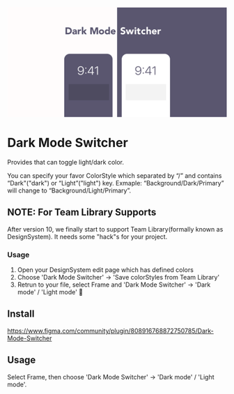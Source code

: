 <img src='/assets/eyecatch.png'>

# Dark Mode Switcher
Provides that can toggle light/dark color.

You can specify your favor ColorStyle which separated by “/” and contains “Dark"("dark") or “Light”("light") key.
Exmaple: “Background/Dark/Primary” will change to “Background/Light/Primary”.

## NOTE: For Team Library Supports
After version 10, we finally start to support Team Library(formally known as DesignSystem). It needs some "hack"s for your project.

### Usage
1. Open your DesignSystem edit page which has defined colors
2. Choose 'Dark Mode Switcher' → 'Save colorStyles from Team Library'
3. Retrun to your file, select Frame and 'Dark Mode Switcher' → 'Dark mode' / 'Light mode' :tada:

## Install
https://www.figma.com/community/plugin/808916768872750785/Dark-Mode-Switcher

## Usage
Select Frame, then choose 'Dark Mode Switcher'
 → 'Dark mode' / 'Light mode'.

